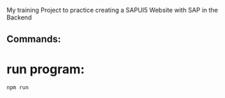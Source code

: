 My training Project to practice creating a SAPUI5 Website with SAP in the Backend

## Commands: ##

# run program: 
```
npm run
```
